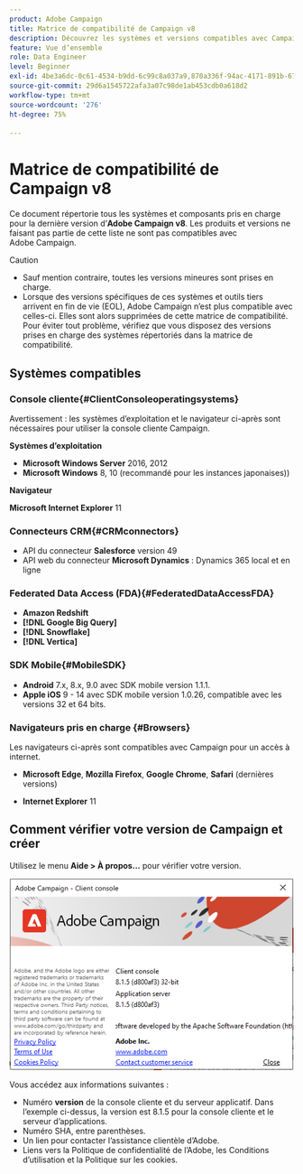 ```yaml
---
product: Adobe Campaign
title: Matrice de compatibilité de Campaign v8
description: Découvrez les systèmes et versions compatibles avec Campaign v8
feature: Vue d’ensemble
role: Data Engineer
level: Beginner
exl-id: 4be3a6dc-0c61-4534-b9dd-6c99c8a037a9,870a336f-94ac-4171-891b-67614feef6ef,bebdd930-c7f6-4629-a489-3c704b33f058,d493e613-eb61-43b1-9c6d-1bd881af0734
source-git-commit: 29d6a1545722afa3a07c98de1ab453cdb0a618d2
workflow-type: tm+mt
source-wordcount: '276'
ht-degree: 75%

---
```


# Matrice de compatibilité de Campaign v8

Ce document répertorie tous les systèmes et composants pris en charge pour la dernière version d’**Adobe Campaign v8**. Les produits et versions ne faisant pas partie de cette liste ne sont pas compatibles avec Adobe Campaign.

>[!CAUTION]
>
>* Sauf mention contraire, toutes les versions mineures sont prises en charge.
>* Lorsque des versions spécifiques de ces systèmes et outils tiers arrivent en fin de vie (EOL), Adobe Campaign n’est plus compatible avec celles-ci. Elles sont alors supprimées de cette matrice de compatibilité. Pour éviter tout problème, vérifiez que vous disposez des versions prises en charge des systèmes répertoriés dans la matrice de compatibilité.


## Systèmes compatibles

### Console cliente{#ClientConsoleoperatingsystems}

Avertissement : les systèmes d’exploitation et le navigateur ci-après sont nécessaires pour utiliser la console cliente Campaign.

**Systèmes d’exploitation**

* **Microsoft Windows Server** 2016, 2012
* **Microsoft Windows** 8, 10 (recommandé pour les instances japonaises))

**Navigateur**

**Microsoft Internet Explorer** 11

### Connecteurs CRM{#CRMconnectors}

* API du connecteur **Salesforce** version 49
* API web du connecteur **Microsoft Dynamics** : Dynamics 365 local et en ligne

### Federated Data Access (FDA){#FederatedDataAccessFDA}

* **Amazon Redshift**
* **[!DNL Google Big Query]**
* **[!DNL Snowflake]**
* **[!DNL Vertica]**

### SDK Mobile{#MobileSDK}

* **Android** 7.x, 8.x, 9.0 avec SDK mobile version 1.1.1.
* **Apple iOS** 9 - 14 avec SDK mobile version 1.0.26, compatible avec les versions 32 et 64 bits.

### Navigateurs pris en charge {#Browsers}

Les navigateurs ci-après sont compatibles avec Campaign pour un accès à internet.

* **Microsoft Edge**, **Mozilla Firefox**, **Google Chrome**, **Safari** (dernières versions)

* **Internet Explorer** 11

## Comment vérifier votre version de Campaign et créer

Utilisez le menu **Aide > À propos...** pour vérifier votre version.

![](assets/ac-version.png)

Vous accédez aux informations suivantes :

* Numéro **version** de la console cliente et du serveur applicatif. Dans l’exemple ci-dessus, la version est 8.1.5 pour la console cliente et le serveur d’applications.
* Numéro SHA, entre parenthèses.
* Un lien pour contacter l’assistance clientèle d’Adobe.
* Liens vers la Politique de confidentialité de l’Adobe, les Conditions d’utilisation et la Politique sur les cookies.
